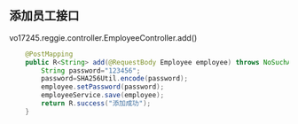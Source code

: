 ## 添加员工接口

vo17245.reggie.controller.EmployeeController.add()

```java
    @PostMapping
    public R<String> add(@RequestBody Employee employee) throws NoSuchAlgorithmException {
        String password="123456";
        password=SHA256Util.encode(password);
        employee.setPassword(password);
        employeeService.save(employee);
        return R.success("添加成功");
    }
```